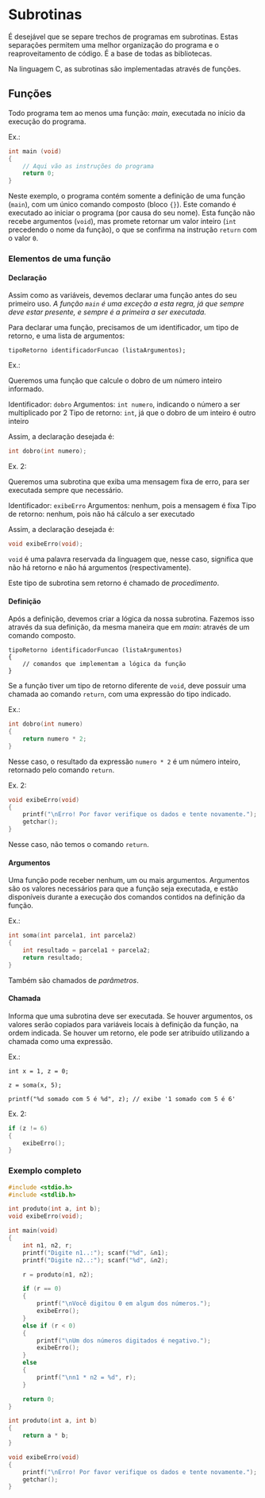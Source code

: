 # Subrotinas

É desejável que se separe trechos de programas em subrotinas. Estas separações permitem uma melhor organização do programa e o reaproveitamento de código. É a base de todas as bibliotecas.

Na linguagem C, as subrotinas são implementadas através de funções.

## Funções

Todo programa tem ao menos uma função: _main_, executada no início da execução do programa.

Ex.:

```c
int main (void)
{
    // Aqui vão as instruções do programa
    return 0;
}
```

Neste exemplo, o programa contém somente a definição de uma função (`main`), com um único comando composto (bloco `{}`). Este comando é executado ao iniciar o programa (por causa do seu nome). Esta função não recebe argumentos (`void`), mas promete retornar um valor inteiro (`int` precedendo o nome da função), o que se confirma na instrução `return` com o valor `0`.

### Elementos de uma função

#### Declaração

Assim como as variáveis, devemos declarar uma função antes do seu primeiro uso. _A função `main` é uma exceção a esta regra, já que sempre deve estar presente, e sempre é a primeira a ser executada._

Para declarar uma função, precisamos de um identificador, um tipo de retorno, e uma lista de argumentos:

```
tipoRetorno identificadorFuncao (listaArgumentos);
```

Ex.:

Queremos uma função que calcule o dobro de um número inteiro informado.

Identificador: `dobro`
Argumentos: `int numero`, indicando o número a ser multiplicado por 2
Tipo de retorno: `int`, já que o dobro de um inteiro é outro inteiro

Assim, a declaração desejada é:

```c
int dobro(int numero);
```

Ex. 2:

Queremos uma subrotina que exiba uma mensagem fixa de erro, para ser executada sempre que necessário.

Identificador: `exibeErro`
Argumentos: nenhum, pois a mensagem é fixa
Tipo de retorno: nenhum, pois não há cálculo a ser executado

Assim, a declaração desejada é:

```c
void exibeErro(void);
```

`void` é uma palavra reservada da linguagem que, nesse caso, significa que não há retorno e não há argumentos (respectivamente).

Este tipo de subrotina sem retorno é chamado de _procedimento_.

#### Definição

Após a definição, devemos criar a lógica da nossa subrotina. Fazemos isso através da sua definição, da mesma maneira que em _main_: através de um comando composto.

```
tipoRetorno identificadorFuncao (listaArgumentos)
{
    // comandos que implementam a lógica da função
}
```

Se a função tiver um tipo de retorno diferente de `void`, deve possuir uma chamada ao comando `return`, com uma expressão do tipo indicado.

Ex.:

```c
int dobro(int numero)
{
    return numero * 2;
}
```

Nesse caso, o resultado da expressão `numero * 2` é um número inteiro, retornado pelo comando `return`.

Ex. 2:

```c
void exibeErro(void)
{
    printf("\nErro! Por favor verifique os dados e tente novamente.");
    getchar();
}
```
Nesse caso, não temos o comando `return`.

#### Argumentos

Uma função pode receber nenhum, um ou mais argumentos. Argumentos são os valores necessários para que a função seja executada, e estão disponíveis durante a execução dos comandos contidos na definição da função.

Ex.:

```c
int soma(int parcela1, int parcela2)
{
    int resultado = parcela1 + parcela2;
    return resultado;
}
```

Também são chamados de _parâmetros_.

#### Chamada

Informa que uma subrotina deve ser executada. Se houver argumentos, os valores serão copiados para variáveis locais à definição da função, na ordem indicada. Se houver um retorno, ele pode ser atribuído utilizando a chamada como uma expressão.

Ex.:

```
int x = 1, z = 0;

z = soma(x, 5);

printf("%d somado com 5 é %d", z); // exibe '1 somado com 5 é 6'
```

Ex. 2:

```c
if (z != 6)
{
    exibeErro();
}
```

### Exemplo completo

```c
#include <stdio.h>
#include <stdlib.h>

int produto(int a, int b);
void exibeErro(void);

int main(void)
{
    int n1, n2, r;
    printf("Digite n1..:"); scanf("%d", &n1);
    printf("Digite n2..:"); scanf("%d", &n2);

    r = produto(n1, n2);

    if (r == 0)
    {
        printf("\nVocê digitou 0 em algum dos números.");
        exibeErro();
    }
    else if (r < 0)
    {
        printf("\nUm dos números digitados é negativo.");
        exibeErro();
    }
    else
    {
        printf("\nn1 * n2 = %d", r);
    }

    return 0;
}

int produto(int a, int b)
{
    return a * b;
}

void exibeErro(void)
{
    printf("\nErro! Por favor verifique os dados e tente novamente.");
    getchar();
}
```